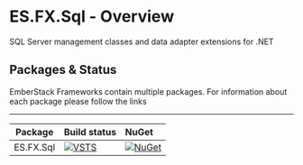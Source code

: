 # ES.FX.Sql - Overview
SQL Server management classes and data adapter extensions for .NET

## Packages & Status
EmberStack Frameworks contain multiple packages. For information about each package please follow the links

---
Package  | Build status | NuGet 
-------- | :------------ | :------------ 
ES.FX.Sql | [![VSTS](https://sintari.visualstudio.com/_apis/public/build/definitions/34e057ec-f09f-4d30-92f4-5895eeaa3f74/11/badge)](https://sintari.visualstudio.com/ES.FX) |  [![NuGet](https://img.shields.io/nuget/v/ES.FX.Sql.svg)](https://www.nuget.org/packages/ES.FX.Sql)
